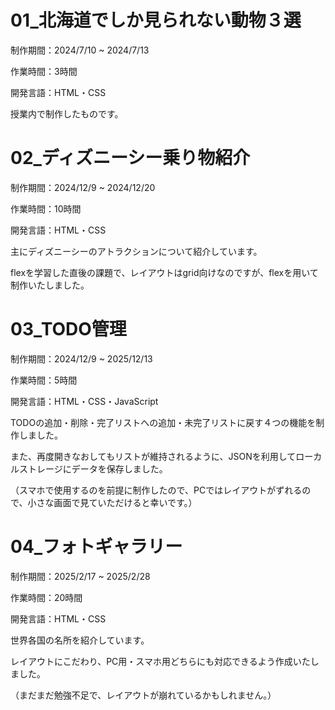 # 01_北海道でしか見られない動物３選

制作期間：2024/7/10 ~ 2024/7/13

作業時間：3時間

開発言語：HTML・CSS

授業内で制作したものです。



# 02_ディズニーシー乗り物紹介

制作期間：2024/12/9 ~ 2024/12/20

作業時間：10時間

開発言語：HTML・CSS

主にディズニーシーのアトラクションについて紹介しています。

flexを学習した直後の課題で、レイアウトはgrid向けなのですが、flexを用いて制作いたしました。



# 03_TODO管理

制作期間：2024/12/9 ~ 2025/12/13

作業時間：5時間

開発言語：HTML・CSS・JavaScript

TODOの追加・削除・完了リストへの追加・未完了リストに戻す４つの機能を制作しました。

また、再度開きなおしてもリストが維持されるように、JSONを利用してローカルストレージにデータを保存しました。

（スマホで使用するのを前提に制作したので、PCではレイアウトがずれるので、小さな画面で見ていただけると幸いです。）



# 04_フォトギャラリー

制作期間：2025/2/17 ~ 2025/2/28

作業時間：20時間

開発言語：HTML・CSS

世界各国の名所を紹介しています。

レイアウトにこだわり、PC用・スマホ用どちらにも対応できるよう作成いたしました。

（まだまだ勉強不足で、レイアウトが崩れているかもしれません。）
